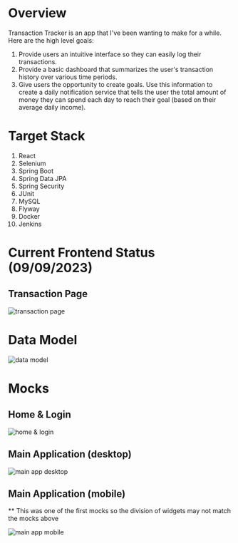 <h1>Overview</h1>
Transaction Tracker is an app that I've been wanting to make for a while. Here are the high level goals:

<ol>
  <li>Provide users an intuitive interface so they can easily log their transactions.</li>
  <li>Provide a basic dashboard that summarizes the user's transaction history over various time periods.</li>
  <li>Give users the opportunity to create goals. Use this information to create a daily notification service that tells the user the total amount of money they can spend each day to reach their goal (based on their average daily income).</li>
</ol>

<h1>Target Stack</h1>
<ol>
  <li>React</li>
  <li>Selenium</li>
  <li>Spring Boot</li>
  <li>Spring Data JPA</li>
  <li>Spring Security</li>
  <li>JUnit</li>
  <li>MySQL</li>
  <li>Flyway</li>
  <li>Docker</li>
  <li>Jenkins</li>
</ol>

<h1>Current Frontend Status (09/09/2023)</h1>
<h2>Transaction Page</h2>

![transaction page](https://github.com/seanpolid/transaction-tracker-images/blob/main/09092023-status.png?raw=true)

<h1>Data Model</h1>

![data model](https://github.com/seanpolid/transaction-tracker-images/blob/main/data-model.png?raw=true)

<h1>Mocks</h1>

<h2>Home & Login</h2>

![home & login](https://github.com/seanpolid/transaction-tracker-images/blob/main/home_login.png?raw=true)

<h2>Main Application (desktop)</h2>

![main app desktop](https://github.com/seanpolid/transaction-tracker-images/blob/main/main_application.png?raw=true)

<h2>Main Application (mobile)</h2>
** This was one of the first mocks so the division of widgets may not match the mocks above

![main app mobile](https://github.com/seanpolid/transaction-tracker-images/blob/main/main_application_mobile.png?raw=true)
